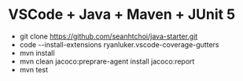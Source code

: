 # VSCode + Java + Maven + JUnit 5

- git clone https://github.com/seanhtchoi/java-starter.git
- code --install-extensions ryanluker.vscode-coverage-gutters
- mvn install
- mvn clean jacoco:preprare-agent install jacoco:report
- mvn test